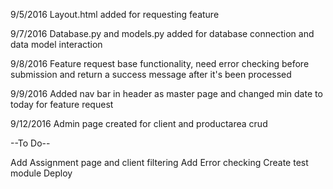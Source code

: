 9/5/2016
Layout.html added for requesting feature

9/7/2016
Database.py and models.py added for database connection and data model interaction

9/8/2016
Feature request base functionality, need error checking before submission and return a success message after it's been processed

9/9/2016
Added nav bar in header as master page and changed min date to today for feature request

9/12/2016
Admin page created for client and productarea crud

--To Do--

Add Assignment page and client filtering
Add Error checking
Create test module
Deploy